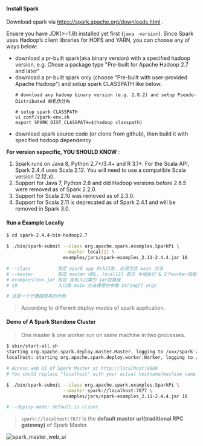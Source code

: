 #### Install Spark

Download spark via https://spark.apache.org/downloads.html .

Enusre you have JDK(>=1.8) installed yet first (`java -version`). Since Spark uses Hadoop’s client libraries for HDFS and YARN, you can choose any of ways below: 
- download a pr-built spark(aka binary version) with a specified hadoop version, e.g. Chose a package type "Pre-built for Apache Hadoop 2.7 and later"
- download a pr-built spark only (choose "Pre-built with user-provided Apache Hadoop") and setup spark CLASSPATH like below.
	```
	# download any hadoop binary version (e.g. 2.8.2) and setup Pseudo-Distributed 单机伪分布

	# setup spark CLASSPATH
	vi conf/spark-env.sh
	export SPARK_DIST_CLASSPATH=$(hadoop classpath)	
	```
- download spark source code (or clone from github), then build it with specified hadoop dependency

**For version sepecific, YOU SHOULD KNOW** :
1. Spark runs on Java 8, Python 2.7+/3.4+ and R 3.1+. For the Scala API, Spark 2.4.4 uses Scala 2.12. You will need to use a compatible Scala version (2.12.x).
2. Support for Java 7, Python 2.6 and old Hadoop versions before 2.6.5 were removed as of Spark 2.2.0.
3. Support for Scala 2.10 was removed as of 2.3.0.
4. Support for Scala 2.11 is deprecated as of Spark 2.4.1 and will be removed in Spark 3.0.

#### Run a Example Locally

``` bash
$ cd spark-2.4.4-bin-hadoop2.7

$ ./bin/spark-submit --class org.apache.spark.examples.SparkPi \
                     --master local[2] \
                     examples/jars/spark-examples_2.11-2.4.4.jar 10

# --class          指定 spark app 的入口类, 必须包含 main 方法
# --master         指定 master URL, local[2] 表示 本地执行 & 2个worker线程
# examples/xxx.jar 指定 含有入口类的 jar包路径
# 10               入口类 main 方法接受的参数 String[] args

# 这是一个计算圆周率的示例
```

> According to different deploy modes of spark application.

#### Demo of A Spark Standone Cluster

> One master & one worker run on same machine in two processes.

``` bash
$ sbin/start-all.sh
starting org.apache.spark.deploy.master.Master, logging to /xxx/spark-2.4.4-bin-hadoop2.7/logs/spark-geluo-org.apache.spark.deploy.master.xxx.out
localhost: starting org.apache.spark.deploy.worker.Worker, logging to /xxx/spark-2.4.4-bin-hadoop2.7/logs/spark-geluo-org.apache.spark.deploy.worker.Worker-1-xxx.out

# Access web UI of Spark Master at http://localhost:8080
# You could replace "localhost" with your actual hostname/machine name if needed!

$ ./bin/spark-submit --class org.apache.spark.examples.SparkPi \
                     --master spark://localhost:7077 \
                     examples/jars/spark-examples_2.11-2.4.4.jar 10

# --deploy-mode: default is client
```

> `spark://localhost:7077` is the **default master url(traditional RPC gateway)** of Spark Master.

![spark_master_web_ui](https://user-images.githubusercontent.com/4146503/76157960-5681a580-614b-11ea-9227-732af34decc3.png)

